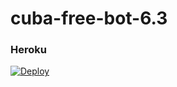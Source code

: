 # cuba-free-bot-6.3

### Heroku
[![Deploy](https://www.herokucdn.com/deploy/button.svg)](https://heroku.com/deploy?template=https://github.com/Kenchi17/Nyan-Skull)
